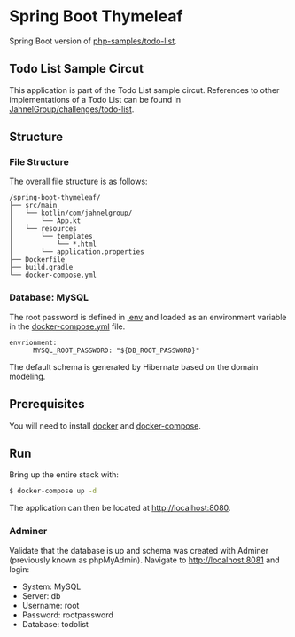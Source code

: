 # Spring Boot Thymeleaf

Spring Boot version of [php-samples/todo-list](https://github.com/JahnelGroup/php-samples/tree/master/todo-list). 

## Todo List Sample Circut

This application is part of the Todo List sample circut. References to other implementations of a Todo List can be found in [JahnelGroup/challenges/todo-list](https://github.com/JahnelGroup/challenges/tree/master/todo-list).

## Structure 

### File Structure 

The overall file structure is as follows:

```text
/spring-boot-thymeleaf/
├── src/main
│   └── kotlin/com/jahnelgroup/
│       └── App.kt
│   └── resources
│       └── templates
│           └── *.html
│       └── application.properties
├── Dockerfile
├── build.gradle
└── docker-compose.yml
```

### Database: MySQL

The root password is defined in [.env](./.env) and loaded as an environment variable in the [docker-compose.yml](./docker-compose.yml) file.

```
envrionment:
      MYSQL_ROOT_PASSWORD: "${DB_ROOT_PASSWORD}"
```

The default schema is generated by Hibernate based on the domain modeling.

## Prerequisites

You will need to install [docker](https://docs.docker.com/install/) and [docker-compose](https://docs.docker.com/compose/install).

## Run 

Bring up the entire stack with:

```bash
$ docker-compose up -d
```

The application can then be located at [http://localhost:8080](http://localhost:8080).

### Adminer
Validate that the database is up and schema was created with Adminer (previously known as phpMyAdmin). Navigate to [http://localhost:8081](http://localhost:8081) and login:

* System: MySQL
* Server: db
* Username: root
* Password: rootpassword
* Database: todolist
